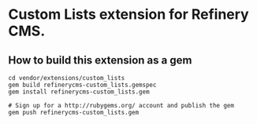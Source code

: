 # Custom Lists extension for Refinery CMS.

## How to build this extension as a gem

    cd vendor/extensions/custom_lists
    gem build refinerycms-custom_lists.gemspec
    gem install refinerycms-custom_lists.gem

    # Sign up for a http://rubygems.org/ account and publish the gem
    gem push refinerycms-custom_lists.gem